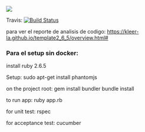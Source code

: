 ![](https://github.com/kleer-la/template2_6_5/workflows/Ruby/badge.svg)



Travis:
[![Build Status](https://travis-ci.com/julietaArgollas/FB.svg?branch=main)](https://travis-ci.com/julietaArgollas/FB)

para ver el reporte de analisis de codigo:
https://kleer-la.github.io/template2_6_5/overview.html#


### Para el setup sin docker:

install ruby 2.6.5

Setup:
	sudo apt-get install phantomjs

on the project root:
	gem install bundler
	bundle install

to run app:
	ruby app.rb

for unit test:
	rspec

for acceptance test:
	cucumber